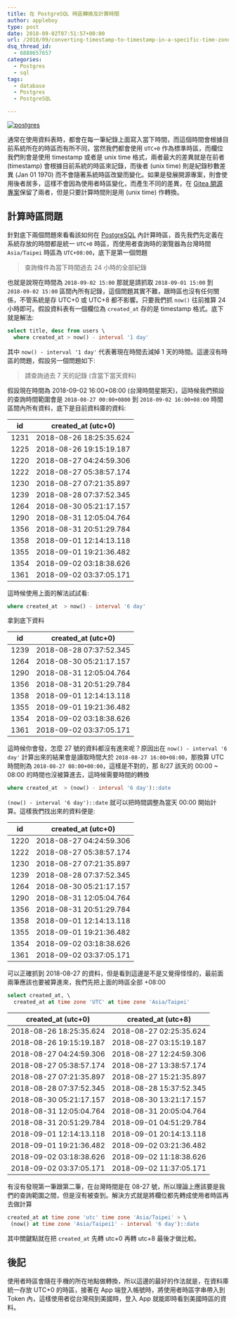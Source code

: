 ```yaml
---
title: 在 PostgreSQL 時區轉換及計算時間
author: appleboy
type: post
date: 2018-09-02T07:51:57+00:00
url: /2018/09/converting-timestamp-to-timestamp-in-a-specific-time-zone-in-postgres/
dsq_thread_id:
  - 6888657657
categories:
  - Postgres
  - sql
tags:
  - database
  - Postgres
  - PostgreSQL

---
```

[![postgres][1]][2]

通常在使用資料表時，都會在每一筆紀錄上面寫入當下時間，而這個時間會根據目前系統所在的時區而有所不同，當然我們都會使用 `UTC+0` 作為標準時區，而欄位我們則會是使用 timestamp 或者是 unix time 格式，兩者最大的差異就是在前者 (timestamp) 會根據目前系統的時區來記錄，而後者 (unix time) 則是紀錄秒數差異 (Jan 01 1970) 而不會隨著系統時區改變而變化。如果是發展開源專案，則會使用後者居多，這樣不會因為使用者時區變化，而產生不同的差異，在 [Gitea 開源專案][3]保留了兩者，但是只要計算時間則是用 (unix time) 作轉換。

<!--more-->

## 計算時區問題

針對底下兩個問題來看看該如何在 [PostgreSQL][4] 內計算時區，首先我們先定義在系統存放的時間都是統一 `UTC+0` 時區，而使用者查詢時的瀏覽器為台灣時間 `Asia/Taipei` 時區為 `UTC+08:00`，底下是第一個問題

> 查詢條件為當下時間過去 24 小時的全部紀錄

也就是說現在時間為 `2018-09-02 15:00` 那就是請抓取 `2018-09-01 15:00` 到 `2018-09-02 15:00` 區間內所有記錄，這個問題其實不難，跟時區也沒有任何關係，不管系統是存 UTC+0 或 UTC+8 都不影響。只要我們抓 `now()` 往前推算 24 小時即可。假設資料表有一個欄位為 `created_at` 存的是 timestamp 格式。底下就是解法:

```sql
select title, desc from users \
  where created_at > now() - interval '1 day'
```

其中 `now() - interval '1 day'` 代表著現在時間去減掉 1 天的時間。這邊沒有時區的問題，假設另一個問題如下:

> 請查詢過去 7 天的記錄 (含當下當天資料)

假設現在時間為 2018-09-02 16:00+08:00 (台灣時間星期天)，這時候我們預設的查詢時間範圍會是 `2018-08-27 00:00+0800` 到 `2018-09-02 16:00+08:00` 時間區間內所有資料，底下是目前資料庫的資料:

| id   | created_at (utc+0)      |
| ---- | ----------------------- |
| 1231 | 2018-08-26 18:25:35.624 |
| 1225 | 2018-08-26 19:15:19.187 |
| 1220 | 2018-08-27 04:24:59.306 |
| 1222 | 2018-08-27 05:38:57.174 |
| 1230 | 2018-08-27 07:21:35.897 |
| 1239 | 2018-08-28 07:37:52.345 |
| 1264 | 2018-08-30 05:21:17.157 |
| 1290 | 2018-08-31 12:05:04.764 |
| 1356 | 2018-08-31 20:51:29.784 |
| 1358 | 2018-09-01 12:14:13.118 |
| 1355 | 2018-09-01 19:21:36.482 |
| 1354 | 2018-09-02 03:18:38.626 |
| 1361 | 2018-09-02 03:37:05.171 |

這時候使用上面的解法試試看:

```sql
where created_at  > now() - interval '6 day'
```

拿到底下資料

| id   | created_at (utc+0)      |
| ---- | ----------------------- |
| 1239 | 2018-08-28 07:37:52.345 |
| 1264 | 2018-08-30 05:21:17.157 |
| 1290 | 2018-08-31 12:05:04.764 |
| 1356 | 2018-08-31 20:51:29.784 |
| 1358 | 2018-09-01 12:14:13.118 |
| 1355 | 2018-09-01 19:21:36.482 |
| 1354 | 2018-09-02 03:18:38.626 |
| 1361 | 2018-09-02 03:37:05.171 |

這時候你會發，怎麼 27 號的資料都沒有進來呢？原因出在 `now() - interval '6 day'` 計算出來的結果會是讀取時間大於 `2018-08-27 16:00+08:00`，那換算 UTC 時間則為 `2018-08-27 08:00+00:00`，這樣是不對的，那 8/27 該天的 00:00 ~ 08:00 的時間也沒被算進去，這時候需要時間的轉換

```sql
where created_at  > (now() - interval '6 day')::date
```

`(now() - interval '6 day')::date` 就可以把時間調整為當天 00:00 開始計算。這樣我們找出來的資料便是:

| id   | created_at (utc+0)      |
| ---- | ----------------------- |
| 1220 | 2018-08-27 04:24:59.306 |
| 1222 | 2018-08-27 05:38:57.174 |
| 1230 | 2018-08-27 07:21:35.897 |
| 1239 | 2018-08-28 07:37:52.345 |
| 1264 | 2018-08-30 05:21:17.157 |
| 1290 | 2018-08-31 12:05:04.764 |
| 1356 | 2018-08-31 20:51:29.784 |
| 1358 | 2018-09-01 12:14:13.118 |
| 1355 | 2018-09-01 19:21:36.482 |
| 1354 | 2018-09-02 03:18:38.626 |
| 1361 | 2018-09-02 03:37:05.171 |

可以正確抓到 2018-08-27 的資料，但是看到這邊是不是又覺得怪怪的，最前面兩筆應該也要被算進來，我們先把上面的時區全部 +08:00

```sql
select created_at, \
  created_at at time zone 'UTC' at time zone 'Asia/Taipei'
```

| created_at (utc+0)      | created_at (utc+8)      |
| ----------------------- | ----------------------- |
| 2018-08-26 18:25:35.624 | 2018-08-27 02:25:35.624 |
| 2018-08-26 19:15:19.187 | 2018-08-27 03:15:19.187 |
| 2018-08-27 04:24:59.306 | 2018-08-27 12:24:59.306 |
| 2018-08-27 05:38:57.174 | 2018-08-27 13:38:57.174 |
| 2018-08-27 07:21:35.897 | 2018-08-27 15:21:35.897 |
| 2018-08-28 07:37:52.345 | 2018-08-28 15:37:52.345 |
| 2018-08-30 05:21:17.157 | 2018-08-30 13:21:17.157 |
| 2018-08-31 12:05:04.764 | 2018-08-31 20:05:04.764 |
| 2018-08-31 20:51:29.784 | 2018-09-01 04:51:29.784 |
| 2018-09-01 12:14:13.118 | 2018-09-01 20:14:13.118 |
| 2018-09-01 19:21:36.482 | 2018-09-02 03:21:36.482 |
| 2018-09-02 03:18:38.626 | 2018-09-02 11:18:38.626 |
| 2018-09-02 03:37:05.171 | 2018-09-02 11:37:05.171 |

有沒有發現第一筆跟第二筆，在台灣時間是在 08-27 號，所以理論上應該要是我們的查詢範圍之間，但是沒有被查到。解決方式就是將欄位都先轉成使用者時區再去做計算

```sql
created_at at time zone 'utc' time zone 'Asia/Taipei' > \
 (now() at time zone 'Asia/Taipei1' - interval '6 day')::date
```

其中關鍵點就在把 `created_at` 先轉 utc+0 再轉 utc+8 最後才做比較。

## 後記

使用者時區會隨在手機的所在地點做轉換，所以這邊的最好的作法就是，在資料庫統一存放 UTC+0 的時區，接著在 App 端登入帳號時，將使用者時區字串帶入到 Token 內，這樣使用者從台灣飛到美國時，登入 App 就能即時看到美國時區的資料。

 [1]: https://lh3.googleusercontent.com/vbqq3rLa3xH1e2c1snKm4u0hhkm4mYaT7IRpVBQC22AYa_9xbzuCois2EXQT7-RvZNofhz2TJpz0-Wlfrs870jAn3fyfove-6uF_I8cSe89jI-zmq8BQ2XQS1_hRZJN5587iNVG6pvY=w400 "postgres"
 [2]: https://lh3.googleusercontent.com/vbqq3rLa3xH1e2c1snKm4u0hhkm4mYaT7IRpVBQC22AYa_9xbzuCois2EXQT7-RvZNofhz2TJpz0-Wlfrs870jAn3fyfove-6uF_I8cSe89jI-zmq8BQ2XQS1_hRZJN5587iNVG6pvY=w1920-h1080 "postgres"
 [3]: https://gitea.io
 [4]: https://www.postgresql.org/